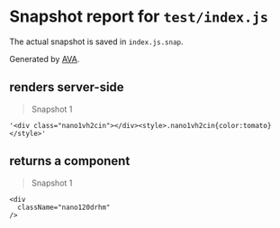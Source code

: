 # Snapshot report for `test/index.js`

The actual snapshot is saved in `index.js.snap`.

Generated by [AVA](https://ava.li).

## renders server-side

> Snapshot 1

    '<div class="nano1vh2cin"></div><style>.nano1vh2cin{color:tomato}</style>'

## returns a component

> Snapshot 1

    <div
      className="nano120drhm"
    />
